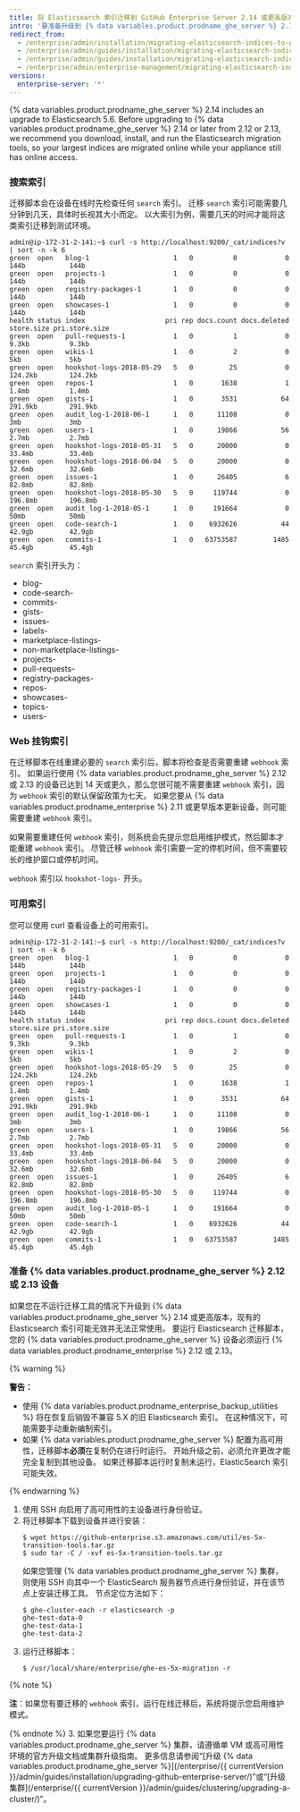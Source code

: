 ```yaml
---
title: 将 Elasticsearch 索引迁移到 GitHub Enterprise Server 2.14 或更高版本
intro: '要准备升级到 {% data variables.product.prodname_ghe_server %} 2.14，您需要通过迁移脚本将索引迁移到 Elasticsearch 5.6。'
redirect_from:
  - /enterprise/admin/installation/migrating-elasticsearch-indices-to-github-enterprise-2-14-or-later/
  - /enterprise/admin/guides/installation/migrating-elasticsearch-indices-to-github-enterprise-2-14-or-later/
  - /enterprise/admin/guides/installation/migrating-elasticsearch-indices-to-github-enterprise-server-2-14-or-later
  - /enterprise/admin/enterprise-management/migrating-elasticsearch-indices-to-github-enterprise-server-214-or-later
versions:
  enterprise-server: '*'
---
```


<!-- This guide is here for longevity for support purposes. Please do not delete or add to index.md file-->


{% data variables.product.prodname_ghe_server %} 2.14 includes an upgrade to Elasticsearch 5.6. Before upgrading to {% data variables.product.prodname_ghe_server %} 2.14 or later from 2.12 or 2.13, we recommend you download, install, and run the Elasticsearch migration tools, so your largest indices are migrated online while your appliance still has online access.

### 搜索索引

迁移脚本会在设备在线时先检查任何 `search` 索引。 迁移 `search` 索引可能需要几分钟到几天，具体时长视其大小而定。 以大索引为例，需要几天的时间才能将这类索引迁移到测试环境。

```
admin@ip-172-31-2-141:~$ curl -s http://localhost:9200/_cat/indices?v | sort -n -k 6
green  open   blog-1                     1   0          0            0       144b           144b
green  open   projects-1                 1   0          0            0       144b           144b
green  open   registry-packages-1        1   0          0            0       144b           144b
green  open   showcases-1                1   0          0            0       144b           144b
health status index                    pri rep docs.count docs.deleted store.size pri.store.size
green  open   pull-requests-1            1   0          1            0      9.3kb          9.3kb
green  open   wikis-1                    1   0          2            0        5kb            5kb
green  open   hookshot-logs-2018-05-29   5   0         25            0    124.2kb        124.2kb
green  open   repos-1                    1   0       1638            1      1.4mb          1.4mb
green  open   gists-1                    1   0       3531           64    291.9kb        291.9kb
green  open   audit_log-1-2018-06-1      1   0      11108            0        3mb            3mb
green  open   users-1                    1   0      19866           56      2.7mb          2.7mb
green  open   hookshot-logs-2018-05-31   5   0      20000            0     33.4mb         33.4mb
green  open   hookshot-logs-2018-06-04   5   0      20000            0     32.6mb         32.6mb
green  open   issues-1                   1   0      26405            6     82.8mb         82.8mb
green  open   hookshot-logs-2018-05-30   5   0     119744            0    196.8mb        196.8mb
green  open   audit_log-1-2018-05-1      1   0     191664            0       50mb           50mb
green  open   code-search-1              1   0    6932626           44     42.9gb         42.9gb
green  open   commits-1                  1   0   63753587         1485     45.4gb         45.4gb
```

`search` 索引开头为：

- blog-
- code-search-
- commits-
- gists-
- issues-
- labels-
- marketplace-listings-
- non-marketplace-listings-
- projects-
- pull-requests-
- registry-packages-
- repos-
- showcases-
- topics-
- users-

### Web 挂钩索引

在迁移脚本在线重建必要的 `search` 索引后，脚本将检查是否需要重建 `webhook` 索引。 如果运行使用 {% data variables.product.prodname_ghe_server %} 2.12 或 2.13 的设备已达到 14 天或更久，那么您很可能不需要重建 `webhook` 索引，因为 `webhook` 索引的默认保留政策为七天。 如果您要从 {% data variables.product.prodname_enterprise %} 2.11 或更早版本更新设备，则可能需要重建 `webhook` 索引。

如果需要重建任何 `webhook` 索引，则系统会先提示您启用维护模式，然后脚本才能重建 `webhook` 索引。 尽管迁移 `webhook` 索引需要一定的停机时间，但不需要较长的维护窗口或停机时间。

`webhook` 索引以 `hookshot-logs-` 开头。

### 可用索引

您可以使用 curl 查看设备上的可用索引。

```
admin@ip-172-31-2-141:~$ curl -s http://localhost:9200/_cat/indices?v | sort -n -k 6
green  open   blog-1                     1   0          0            0       144b           144b
green  open   projects-1                 1   0          0            0       144b           144b
green  open   registry-packages-1        1   0          0            0       144b           144b
green  open   showcases-1                1   0          0            0       144b           144b
health status index                    pri rep docs.count docs.deleted store.size pri.store.size
green  open   pull-requests-1            1   0          1            0      9.3kb          9.3kb
green  open   wikis-1                    1   0          2            0        5kb            5kb
green  open   hookshot-logs-2018-05-29   5   0         25            0    124.2kb        124.2kb
green  open   repos-1                    1   0       1638            1      1.4mb          1.4mb
green  open   gists-1                    1   0       3531           64    291.9kb        291.9kb
green  open   audit_log-1-2018-06-1      1   0      11108            0        3mb            3mb
green  open   users-1                    1   0      19866           56      2.7mb          2.7mb
green  open   hookshot-logs-2018-05-31   5   0      20000            0     33.4mb         33.4mb
green  open   hookshot-logs-2018-06-04   5   0      20000            0     32.6mb         32.6mb
green  open   issues-1                   1   0      26405            6     82.8mb         82.8mb
green  open   hookshot-logs-2018-05-30   5   0     119744            0    196.8mb        196.8mb
green  open   audit_log-1-2018-05-1      1   0     191664            0       50mb           50mb
green  open   code-search-1              1   0    6932626           44     42.9gb         42.9gb
green  open   commits-1                  1   0   63753587         1485     45.4gb         45.4gb
```

### 准备 {% data variables.product.prodname_ghe_server %} 2.12 或 2.13 设备

如果您在不运行迁移工具的情况下升级到 {% data variables.product.prodname_ghe_server %} 2.14 或更高版本，现有的 Elasticsearch 索引可能无效并无法正常使用。 要运行 Elasticsearch 迁移脚本，您的 {% data variables.product.prodname_ghe_server %} 设备必须运行 {% data variables.product.prodname_enterprise %} 2.12 或 2.13。

{% warning %}

**警告：**
- 使用 {% data variables.product.prodname_enterprise_backup_utilities %} 将在恢复后销毁不兼容 5.X 的旧 Elasticsearch 索引。 在这种情况下，可能需要手动重新编制索引。
- 如果 {% data variables.product.prodname_ghe_server %} 配置为高可用性，迁移脚本**必须**在复制仍在进行时运行。 开始升级之前，必须允许更改才能完全复制到其他设备。 如果迁移脚本运行时复制未运行，ElasticSearch 索引可能失效。

{% endwarning %}

1. 使用 SSH 向启用了高可用性的主设备进行身份验证。
2. 将迁移脚本下载到设备并进行安装：
   ```shell
   $ wget https://github-enterprise.s3.amazonaws.com/util/es-5x-transition-tools.tar.gz
   $ sudo tar -C / -xvf es-5x-transition-tools.tar.gz
   ```
   如果您管理 {% data variables.product.prodname_ghe_server %} 集群，则使用 SSH 向其中一个 ElasticSearch 服务器节点进行身份验证，并在该节点上安装迁移工具。 节点定位方法如下：
    ```shell
    $ ghe-cluster-each -r elasticsearch -p
    ghe-test-data-0
    ghe-test-data-1
    ghe-test-data-2
    ```
2. 运行迁移脚本：
   ```shell
   $ /usr/local/share/enterprise/ghe-es-5x-migration -r
   ```
 {% note %}

 **注**：如果您有要迁移的 `webhook` 索引，运行在线迁移后，系统将提示您启用维护模式。

 {% endnote %}
3. 如果您要运行 {% data variables.product.prodname_ghe_server %} 集群，请遵循单 VM 或高可用性环境的官方升级文档或集群升级指南。 更多信息请参阅“[升级 {% data variables.product.prodname_ghe_server %}](/enterprise/{{ currentVersion }}/admin/guides/installation/upgrading-github-enterprise-server/)”或“[升级集群](/enterprise/{{ currentVersion }}/admin/guides/clustering/upgrading-a-cluster/)”。
